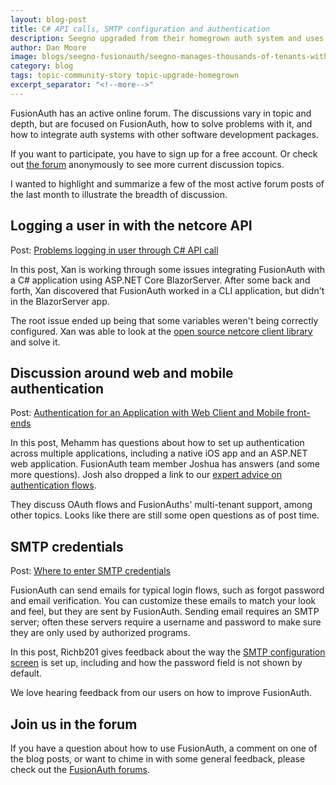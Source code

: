 ```yaml
---
layout: blog-post
title: C# API calls, SMTP configuration and authentication 
description: Seegno upgraded from their homegrown auth system and uses FusionAuth in Kubernetes as their headless, self-hosted solution.
author: Dan Moore
image: blogs/seegno-fusionauth/seegno-manages-thousands-of-tenants-with-fusionauth-and-kubernetes-header-image.png
category: blog
tags: topic-community-story topic-upgrade-homegrown
excerpt_separator: "<!--more-->"
---
```


FusionAuth has an active online forum. The discussions vary in topic and depth, but are focused on FusionAuth, how to solve problems with it, and how to integrate auth systems with other software development packages.

<!--more-->

If you want to participate, you have to sign up for a free account. Or check out [the forum](/community/forum/) anonymously to see more current discussion topics. 

I wanted to highlight and summarize a few of the most active forum posts of the last month to illustrate the breadth of discussion.

## Logging a user in with the netcore API

Post: [Problems logging in user through C# API call](https://fusionauth.io/community/forum/topic/867/problems-logging-in-user-through-c-api-call)

In this post, Xan is working through some issues integrating FusionAuth with a C# application using ASP.NET Core BlazorServer. After some back and forth, Xan discovered that FusionAuth worked in a CLI application, but didn't in the BlazorServer app. 

The root issue ended up being that some variables weren't being correctly configured. Xan was able to look at the [open source netcore client library](https://github.com/FusionAuth/fusionauth-netcore-client/) and solve it.

## Discussion around web and mobile authentication

Post: [Authentication for an Application with Web Client and Mobile front-ends](https://fusionauth.io/community/forum/topic/900/authentication-for-an-application-with-web-client-and-mobile-front-ends)

In this post, Mehamm has questions about how to set up authentication across multiple applications, including a native iOS app and an ASP.NET web application. FusionAuth team member Joshua has answers (and some more questions). Josh also dropped a link to our [expert advice on authentication flows](https://fusionauth.io/learn/expert-advice/authentication/login-authentication-workflows/).

They discuss OAuth flows and FusionAuths' multi-tenant support, among other topics. Looks like there are still some open questions as of post time.

## SMTP credentials

Post: [Where to enter SMTP credentials](https://fusionauth.io/community/forum/842/where-to-enter-smtp-credentials)

FusionAuth can send emails for typical login flows, such as forgot password and email verification. You can customize these emails to match your look and feel, but they are sent by FusionAuth. Sending email requires an SMTP server; often these servers require a username and password to make sure they are only used by authorized programs. 

In this post, Richb201 gives feedback about the way the [SMTP configuration screen](https://fusionauth.io/docs/v1/tech/core-concepts/tenants/#email) is set up, including and how the password field is not shown by default. 

We love hearing feedback from our users on how to improve FusionAuth.

## Join us in the forum

If you have a question about how to use FusionAuth, a comment on one of the blog posts, or want to chime in with some general feedback, please check out the [FusionAuth forums](https://fusionauth.io/community/forum/).

